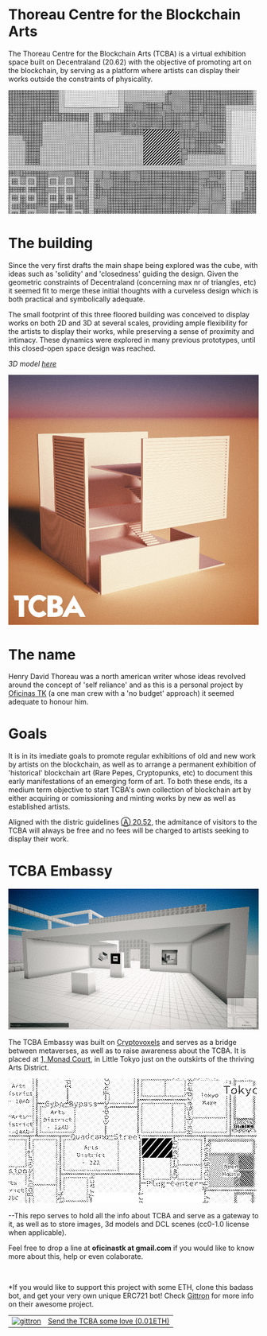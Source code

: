 # Thoreau Centre for the Blockchain Arts

The Thoreau Centre for the Blockchain Arts (TCBA) is a virtual exhibition space built on Decentraland (20.62) with the objective of promoting art on the blockchain, by serving as a platform where artists can display their works outside the constraints of physicality.

![Anarchists INTL District on DCL](https://raw.githubusercontent.com/oficinastk/Thoreau.Centre.Blockchain.Arts/master/DCL_map_AnarchistsINTL_District.png)

# The building

Since the very first drafts the main shape being explored was the cube, with ideas such as 'solidity' and 'closedness' guiding the design. Given the geometric constraints of Decentraland (concerning max nr of triangles, etc) it seemed fit to merge these initial thoughts with a curveless design which is both practical and symbolically adequate.

The small footprint of this three floored building was conceived to display works on both 2D and 3D at several scales, providing ample flexibility for the artists to display their works, while preserving a sense of proximity and intimacy. These dynamics were explored in many previous prototypes, until this closed-open space design was reached.

*3D model [here](https://sketchfab.com/3d-models/tcba-with-visitors-e8ca61e25d4f40d7bf8bcc0c4a5e5b54)*

![TCBA](https://raw.githubusercontent.com/oficinastk/Thoreau.Centre.Blockchain.Arts/master/TCBAgit.png?token=AnOIgFbV6O1mOcHWTu7I1qfHiAue4iQUks5cofclwA%3D%3D)

# The name

Henry David Thoreau was a north american writer whose ideas revolved around the concept of 'self reliance' and as this is a personal project by [Oficinas TK](https://oficinastk.github.io) (a one man crew with a 'no budget' approach) it seemed adequate to honour him. 


# Goals

It is in its imediate goals to promote regular exhibitions of old and new work by artists on the blockchain, as well as to arrange a permanent exhibition of 'historical' blockchain art (Rare Pepes, Cryptopunks, etc) to document this early manifestations of an emerging form of art. To both these ends, its a medium term objective to start TCBA's own collection of blockchain art by either acquiring or comissioning and minting works by new as well as established artists.

Aligned with the distric guidelines [Ⓐ 20.52](https://github.com/decentraland/districts/issues/18), the admitance of visitors to the TCBA will always be free and no fees will be charged to artists seeking to display their work.

# TCBA Embassy

![In game render of the Embassy](https://raw.githubusercontent.com/oficinastk/Thoreau.Centre.Blockchain.Arts/master/TCBA_Embassy_CVrender.png)

The TCBA Embassy was built on [Cryptovoxels](https://cryptovoxels.com) and serves as a bridge between metaverses, as well as to raise awareness about the TCBA. It is placed at [1, Monad Court](https://www.cryptovoxels.com/parcels/967), in Little Tokyo just on the outskirts of the thriving Arts District.

![Cryptovoxels map](https://raw.githubusercontent.com/oficinastk/Thoreau.Centre.Blockchain.Arts/master/CV_map_TCBA_Embassy.png)


--This repo serves to hold all the info about TCBA and serve as a gateway to it, as well as to store images, 3d models and DCL scenes (cc0-1.0 license when applicable).

Feel free to drop a line at **oficinastk at gmail.com** if you would like to know more about this, help or even colaborate.

&nbsp;
&nbsp;

*If you would like to support this project with some ETH, clone this badass bot, and get your very own unique ERC721 bot! Check [Gittron](https://gittron.me/about) for more info on their awesome project.

<table border="0"><tr>  <td><a href="https://gittron.me/bots/0x88435a2b05a5f9ad073ed00ac9e79dd8"><img src="https://s3.amazonaws.com/od-flat-svg/0x88435a2b05a5f9ad073ed00ac9e79dd8.png" alt="gittron" width="75"/></a></td><td><a href="https://gittron.me/bots/0x88435a2b05a5f9ad073ed00ac9e79dd8">Send the TCBA some love (0.01ETH)</a></td></tr></table>
